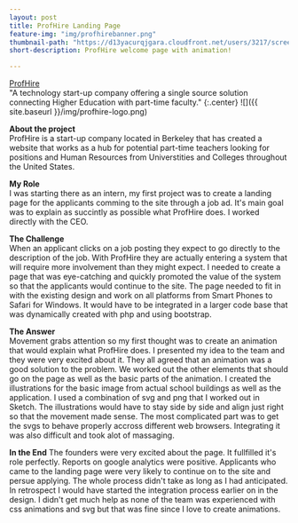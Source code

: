 ```yaml
---
layout: post
title: ProfHire Landing Page
feature-img: "img/profhirebanner.png"
thumbnail-path: "https://d13yacurqjgara.cloudfront.net/users/3217/screenshots/2030966/blocjams_1x.png"
short-description: ProfHire welcome page with animation!

---
```



[ProfHire](https://www.profhire.com/applicant/)  
"A technology start-up company offering a single source solution connecting Higher Education with part-time faculty."
{:.center}
![]({{ site.baseurl }}/img/profhire-logo.png)

**About the project**  
ProfHire is a start-up company located in Berkeley that has created a website that works as a hub for potential part-time teachers looking for positions and Human Resources from Universtities and Colleges throughout the United States.
  
**My Role**  
I was  starting there as an intern, my first project was to create a landing page for the applicants comming to the site through a job ad. 
It's main goal was to explain as succintly as possible what ProfHire does. I worked directly with the CEO.
 
 **The Challenge**  
 When an applicant clicks on a job posting they expect to go directly to the description of the job. With ProfHire they are actually entering a system that will require more involvement than they might expect. I needed to create a page that was eye-catching and quickly promoted the value of the system so that the applicants would continue to the site.  The page needed to fit in with the existing design and work on all platforms from Smart Phones to Safari for Windows. It would have to be integrated in a larger code base that was dynamically created with php and using bootstrap.
 
**The Answer**  
Movement grabs attention so my first thought was to create an animation that would explain what ProfHire does.
I presented my idea to the team and they were very excited about it. They all agreed that an animation was a good solution to the problem. 
We worked out the other elements that should go on the page as well as the basic parts of the animation.
I created the illustrations for the basic image from actual school buildings as well as the application. I used a combination of svg and png that I worked out in Sketch.
The illustrations would have to stay side by side and align just right so that the movement made sense.
The most complicated part was to get the svgs to behave properly accross different web browsers. Integrating it was also difficult and took alot of massaging.
 
 **In the End**
 The founders were very excited about the page. It fullfilled it's role perfectly. Reports on google analytics were positive. Applicants who came to the landing page were very likely to continue on to the site and persue applying. The whole process didn't take as long as I had anticipated. In retrospect I would have started the integration process earlier on in the design. I didn't get much help as none of the team was experienced with css animations and svg but that was fine since I love to create animations.
